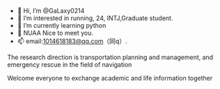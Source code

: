 - 👋 Hi, I’m @GaLaxy0214
- 👀 I’m interested in running, 24, INTJ,Graduate student. 
- 🌱 I’m currently learning python
- 💞️ NUAA  Nice to meet you.
- 📫 email:1014618183@qq.com（同q）.

<!---
GaLaxy0214/GaLaxy0214 is a ✨ special ✨ repository because its `README.md` (this file) appears on your GitHub profile.
You can click the Preview link to take a look at your changes.
--->The research direction is transportation planning and management, and emergency rescue in the field of navigation

Welcome everyone to exchange academic and life information together

